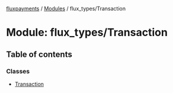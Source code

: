 [fluxpayments](../README.md) / [Modules](../modules.md) / flux\_types/Transaction

# Module: flux\_types/Transaction

## Table of contents

### Classes

- [Transaction](../classes/flux_types_Transaction.Transaction.md)
